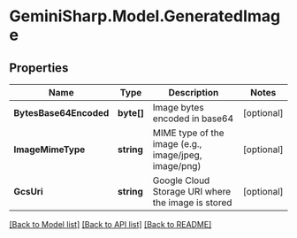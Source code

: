 # GeminiSharp.Model.GeneratedImage

## Properties

Name | Type | Description | Notes
------------ | ------------- | ------------- | -------------
**BytesBase64Encoded** | **byte[]** | Image bytes encoded in base64 | [optional] 
**ImageMimeType** | **string** | MIME type of the image (e.g., image/jpeg, image/png) | [optional] 
**GcsUri** | **string** | Google Cloud Storage URI where the image is stored | [optional] 

[[Back to Model list]](../README.md#documentation-for-models) [[Back to API list]](../README.md#documentation-for-api-endpoints) [[Back to README]](../README.md)

